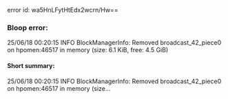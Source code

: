 error id: wa5HnLFytHtEdx2wcrn/Hw==
### Bloop error:

25/06/18 00:20:15 INFO BlockManagerInfo: Removed broadcast_42_piece0 on hpomen:46517 in memory (size: 6.1 KiB, free: 4.5 GiB)
#### Short summary: 

25/06/18 00:20:15 INFO BlockManagerInfo: Removed broadcast_42_piece0 on hpomen:46517 in memory (size...